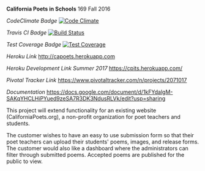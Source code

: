**California Poets in Schools**
169 Fall 2016

*CodeClimate Badge*
[![Code Climate](https://codeclimate.com/github/jazhao1/CApoets/badges/gpa.svg)](https://codeclimate.com/github/jazhao1/CApoets)

*Travis CI Badge*
[![Build Status](https://travis-ci.org/jazhao1/CApoets.svg?branch=master)](https://travis-ci.org/jazhao1/CApoets)


*Test Coverage Badge*
[![Test Coverage](https://codeclimate.com/github/jazhao1/CApoets/badges/coverage.svg)](https://codeclimate.com/github/jazhao1/CApoets/coverage)

*Heroku Link*
http://capoets.herokuapp.com

*Heroku Development Link Summer 2017*
https://cpits.herokuapp.com/

*Pivotal Tracker Link*
https://www.pivotaltracker.com/n/projects/2071017

*Documentation*
https://docs.google.com/document/d/1kFYdalgM-SAKqYHCLHiPYued9zeSA7R3DK3NdusRLVk/edit?usp=sharing

This project will extend functionality for an existing website (CaliforniaPoets.org),
a non-profit organization for poet teachers and students. 

The customer wishes to have an easy to use submission form so that their poet teachers can upload their students' poems, images, and release forms. 
The customer would also like a dashboard where the administrators can filter through
submitted poems. Accepted poems are published for the public to view. 

<!--rails s -b $IP -p $PORT-->
